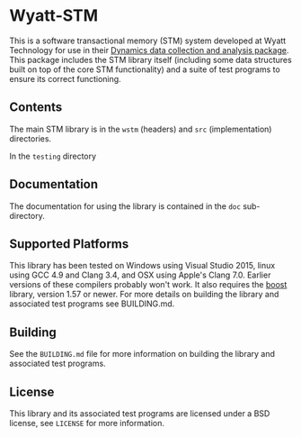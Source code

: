 Wyatt-STM
=========

This is a software transactional memory (STM) system developed at Wyatt Technology for use in their [Dynamics data collection and analysis package](http://www.wyatt.com/products/software/dynamics.html). This package includes the STM library itself (including some data structures built on top of the core STM functionality) and a suite of test programs to ensure its correct functioning. 

Contents
--------
The main STM library is in the `wstm` (headers) and `src` (implementation) directories.

In the `testing` directory 

Documentation
-------------
The documentation for using the library is contained in the `doc` sub-directory.

Supported Platforms
-------------------
This library has been tested on Windows using Visual Studio 2015, linux using GCC 4.9 and Clang 3.4, and OSX using Apple's Clang 7.0. Earlier versions of these compilers probably won't work. It also requires the [boost](http:boost.org) library, version 1.57 or newer. For more details on building the library and associated test programs see BUILDING.md. 

Building
--------
See the `BUILDING.md` file for more information on building the library and associated test programs.

License
-------
This library and its associated test programs are licensed under a BSD license, see `LICENSE` for more information. 
